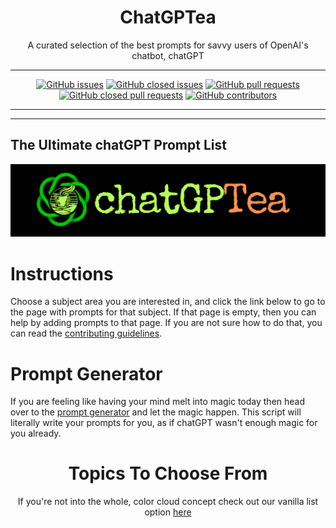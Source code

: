 <div align = 'center'>
<h1>
ChatGPTea
</h1>
A curated selection of the best prompts for savvy users of OpenAI's chatbot, chatGPT

---

[![GitHub issues](https://img.shields.io/github/issues/grahamwaters/chatGPTea-Ultimate-Prompt-List)](https://github.com/grahamwaters/chatGPTea-Ultimate-Prompt-List/issues)
[![GitHub closed issues](https://img.shields.io/github/issues-closed/grahamwaters/chatGPTea-Ultimate-Prompt-List)](https://github.com/grahamwaters/chatGPTea-Ultimate-Prompt-List/issues?q=is%3Aissue+is%3Aclosed)
[![GitHub pull requests](https://img.shields.io/github/issues-pr/grahamwaters/chatGPTea-Ultimate-Prompt-List)](https://github.com/grahamwaters/chatGPTea-Ultimate-Prompt-List/pulls)
[![GitHub closed pull requests](https://img.shields.io/github/issues-pr-closed/grahamwaters/chatGPTea-Ultimate-Prompt-List)](https://github.com/grahamwaters/chatGPTea-Ultimate-Prompt-List/pulls?q=is%3Apr+is%3Aclosed)
[![GitHub contributors](https://img.shields.io/github/contributors/grahamwaters/chatGPTea-Ultimate-Prompt-List)](https://github.com/grahamwaters/chatGPTea-Ultimate-Prompt-List/graphs/contributors)

---

</div>

---

## The Ultimate chatGPT Prompt List

![main banner](./images/main.png)




# Instructions

Choose a subject area you are interested in, and click the link below to go to the page with prompts for that subject. If that page is empty, then you can help by adding prompts to that page. If you are not sure how to do that, you can read the [contributing guidelines](./CONTRIBUTING.md).

# Prompt Generator
If you are feeling like having your mind melt into magic today then head over to the [prompt generator](./prompt_generator.py) and let the magic happen. This script will literally write your prompts for you, as if chatGPT wasn't enough magic for you already.

<div align='center'>

<h1>Topics To Choose From</h1>
<!-- brightgreengreenyellowgreenyelloworangeredbluelightgrey
successimportantcriticalinformationalinactive
bluevioletff69b49cf -->

If you're not into the whole, color cloud concept check out our vanilla list option [here](./vanilla_list.md)